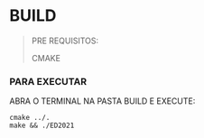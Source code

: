#	BUILD
>PRE REQUISITOS:
>
>CMAKE
### PARA EXECUTAR
ABRA O TERMINAL NA PASTA BUILD E EXECUTE:
```
cmake ../.
make && ./ED2021
```
